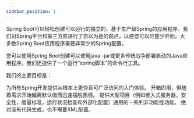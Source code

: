 ```yaml
---
sidebar_position: 1
---
```


Spring Boot可以轻松创建可以运行的独立的，基于生产级Spring的应用程序。我们对Spring平台和第三方库进行了自以为是的观点，以便您可以尽量少开始。大多数Spring Boot应用程序需要非常少的Spring配置。

您可以使用Spring Boot创建可以使用java -jar或更多传统战争部署启动的Java应用程序。我们还提供了一个运行“spring脚本”的命令行工具。

我们的主要目标是：

为所有Spring开发提供从根本上更快且可广泛访问的入门体验。
开箱即用，但随着需求开始偏离默认值而迅速摆脱困境。
提供大型项目（例如嵌入式服务器，安全性，度量标准，运行状况检查和外部化配置）通用的一系列非功能性功能。
绝对没有代码生成，也不需要XML配置。